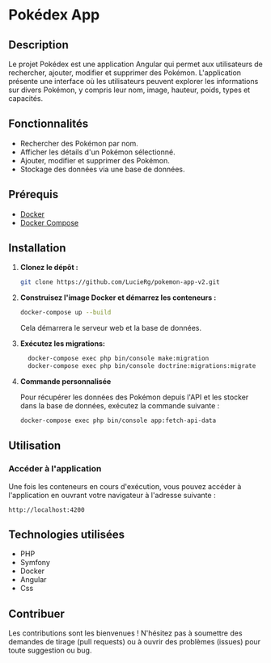 # Pokédex App

## Description

Le projet Pokédex est une application Angular qui permet aux utilisateurs de rechercher, ajouter, modifier et supprimer des Pokémon. 
L'application présente une interface où les utilisateurs peuvent explorer les informations sur divers Pokémon, y compris leur nom, image, hauteur, poids, types et capacités.

## Fonctionnalités

- Rechercher des Pokémon par nom.
- Afficher les détails d'un Pokémon sélectionné.
- Ajouter, modifier et supprimer des Pokémon.
- Stockage des données via une base de données.

## Prérequis

- [Docker](https://www.docker.com/get-started)
- [Docker Compose](https://docs.docker.com/compose/install/)

## Installation

1. **Clonez le dépôt :**

   ```bash
   git clone https://github.com/LucieRg/pokemon-app-v2.git
   ```

2. **Construisez l'image Docker et démarrez les conteneurs :**

   ```bash
   docker-compose up --build
   ```

   Cela démarrera le serveur web et la base de données.

 3. **Exécutez les migrations:**
    
    ```bash
      docker-compose exec php bin/console make:migration
      docker-compose exec php bin/console doctrine:migrations:migrate
    ```
    
 4. **Commande personnalisée**

    Pour récupérer les données des Pokémon depuis l'API et les stocker dans la base de données, exécutez la commande suivante :

    ```bash
    docker-compose exec php bin/console app:fetch-api-data
    ```
    

## Utilisation

### Accéder à l'application

Une fois les conteneurs en cours d'exécution, vous pouvez accéder à l'application en ouvrant votre navigateur à l'adresse suivante :

```
http://localhost:4200
```


## Technologies utilisées

- PHP
- Symfony
- Docker
- Angular
- Css 

## Contribuer

Les contributions sont les bienvenues ! N'hésitez pas à soumettre des demandes de tirage (pull requests) ou à ouvrir des problèmes (issues) pour toute suggestion ou bug.


